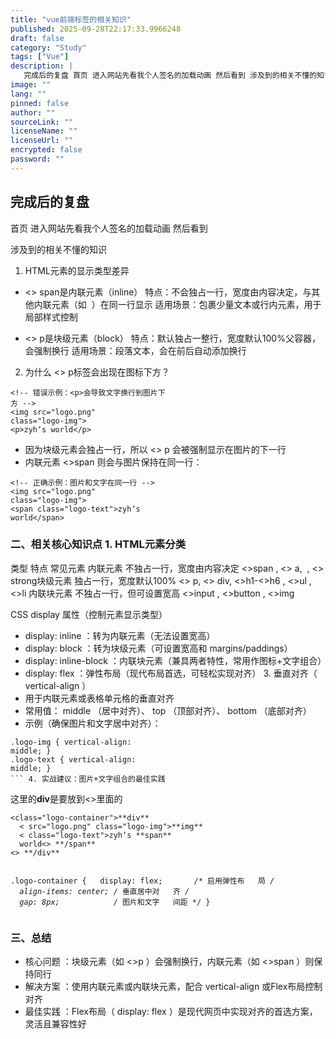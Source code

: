 ```yaml
---
title: "vue前端标签的相关知识"
published: 2025-09-28T22:17:33.9966248
draft: false
category: "Study"
tags: ["Vue"]
description: |
   完成后的复盘 首页 进入网站先看我个人签名的加载动画 然后看到 涉及到的相关不懂的知识 1. HTML元素的显示类型差异 - < span是内联元素（inline） \t特点：不会独占一行，宽度由内容决定，与其他内联元素（如 <img ）在同一行显示 \t适用场景：包裹少量文本或行内元素，用于局部样式...
image: ""
lang: ""
pinned: false
author: ""
sourceLink: ""
licenseName: ""
licenseUrl: ""
encrypted: false
password: ""
---
```


<h2>完成后的复盘</h2>
<p>首页
进入网站先看我个人签名的加载动画
然后看到</p>
<p>涉及到的相关不懂的知识</p>
<ol>
<li>HTML元素的显示类型差异</li>
</ol>
<ul>
<li>
<p>&lt;&gt; span是内联元素（inline）
特点：不会独占一行，宽度由内容决定，与其他内联元素（如 <img> ）在同一行显示
适用场景：包裹少量文本或行内元素，用于局部样式控制</p>
</li>
<li>
<p>&lt;&gt; p是块级元素（block）
特点：默认独占一整行，宽度默认100%父容器，会强制换行
适用场景：段落文本，会在前后自动添加换行</p>
</li>
</ul>
<ol start="2">
<li>为什么 &lt;&gt; p标签会出现在图标下方？</li>
</ol>
<pre><code>&lt;!-- 错误示例：&lt;p&gt;会导致文字换行到图片下
方 --&gt;
&lt;img src=&quot;logo.png&quot; 
class=&quot;logo-img&quot;&gt;
&lt;p&gt;zyh‘s world&lt;/p&gt;
</code></pre>
<ul>
<li>因为块级元素会独占一行，所以 &lt;&gt; p 会被强制显示在图片的下一行</li>
<li>内联元素 &lt;&gt;span 则会与图片保持在同一行：</li>
</ul>
<pre><code>&lt;!-- 正确示例：图片和文字在同一行 --&gt;
&lt;img src=&quot;logo.png&quot; 
class=&quot;logo-img&quot;&gt;
&lt;span class=&quot;logo-text&quot;&gt;zyh‘s 
world&lt;/span&gt;
</code></pre>
<h3>二、相关核心知识点 1. HTML元素分类</h3>
<p>类型 特点 常见元素 内联元素 不独占一行，宽度由内容决定 &lt;&gt;span , &lt;&gt; a, <img> , &lt;&gt; strong块级元素 独占一行，宽度默认100% &lt;&gt; p, &lt;&gt; div, &lt;&gt;h1-&lt;&gt;h6 , &lt;&gt;ul , &lt;&gt;li 内联块元素 不独占一行，但可设置宽高 &lt;&gt;input , &lt;&gt;button , &lt;&gt;img</p>
<p>CSS display 属性（控制元素显示类型）</p>
<ul>
<li>display: inline ：转为内联元素（无法设置宽高）</li>
<li>display: block ：转为块级元素（可设置宽高和 margins/paddings）</li>
<li>display: inline-block ：内联块元素（兼具两者特性，常用作图标+文字组合）</li>
<li>display: flex ：弹性布局（现代布局首选，可轻松实现对齐） 3. 垂直对齐（ vertical-align ）</li>
<li>用于内联元素或表格单元格的垂直对齐</li>
<li>常用值： middle （居中对齐）、 top （顶部对齐）、 bottom （底部对齐）</li>
<li>示例（确保图片和文字居中对齐）：</li>
</ul>
<pre><code>.logo-img { vertical-align: 
middle; }
.logo-text { vertical-align: 
middle; }
``` 4. 实战建议：图片+文字组合的最佳实践
</code></pre>
<!-- 推荐：使用 flex 布局精确控制对齐 -->
<p>这里的<strong>div</strong>是要放到&lt;&gt;里面的</p>
<pre><code>&lt;class=&quot;logo-container&quot;&gt;**div**
  &lt; src=&quot;logo.png&quot; class=&quot;logo-img&quot;&gt;**img**
  &lt; class=&quot;logo-text&quot;&gt;zyh‘s **span**
  world&lt;&gt; **/span**
&lt;&gt; **/div**

.logo-container {
  display: flex;       /* 启用弹性布
  局 */
  align-items: center; /* 垂直居中对
  齐 */
  gap: 8px;            /* 图片和文字
  间距 */
}
</code></pre>
<h3>三、总结</h3>
<ul>
<li>核心问题 ：块级元素（如 &lt;&gt;p ）会强制换行，内联元素（如 &lt;&gt;span ）则保持同行</li>
<li>解决方案 ：使用内联元素或内联块元素，配合 vertical-align 或Flex布局控制对齐</li>
<li>最佳实践 ：Flex布局（ display: flex ）是现代网页中实现对齐的首选方案，灵活且兼容性好</li>
</ul>
